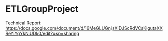 # ETLGroupProject

Technical Report:
https://docs.google.com/document/d/16MeGLUGnjsXiDJScRdVCsKigutaXXReYIYqYkNiUDk0/edit?usp=sharing

